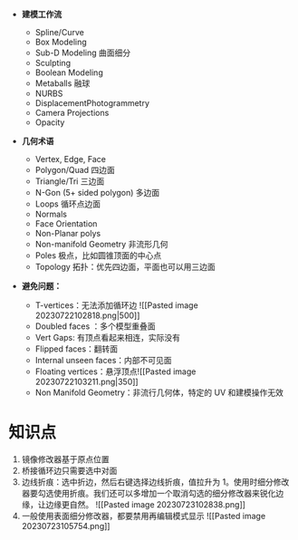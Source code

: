- **建模工作流**
    - Spline/Curve
    - Box Modeling
    - Sub-D Modeling 曲面细分
    - Sculpting
    - Boolean Modeling
    - Metaballs 融球
    - NURBS
    - DisplacementPhotogrammetry
    - Camera Projections
    - Opacity

- **几何术语**
    - Vertex, Edge, Face
    - Polygon/Quad 四边面
    - Triangle/Tri 三边面
    - N-Gon (5+ sided polygon)  多边面
    - Loops 循环点边面
    - Normals
    - Face Orientation
    - Non-Planar polys
    - Non-manifold Geometry 非流形几何
    - Poles 极点，比如圆锥顶面的中心点
    - Topology 拓扑：优先四边面，平面也可以用三边面

- **避免问题：**
    - T-vertices：无法添加循环边 ![[Pasted image 20230722102818.png|500]]
    - Doubled faces ：多个模型重叠面
    - Vert Gaps: 有顶点看起来相连，实际没有
    - Flipped faces：翻转面
    - Internal unseen faces：内部不可见面
    - Floating vertices：悬浮顶点![[Pasted image 20230722103211.png|350]]
    - Non Manifold Geometry：非流行几何体，特定的 UV 和建模操作无效


# 知识点
1. 镜像修改器基于原点位置
2. 桥接循环边只需要选中对面 
3. 边线折痕：选中折边，然后右键选择边线折痕，值拉升为 1。使用时细分修改器要勾选使用折痕。我们还可以多增加一个取消勾选的细分修改器来锐化边缘，让边缘更自然。
![[Pasted image 20230723102838.png]]
4. 一般使用表面细分修改器，都要禁用再编辑模式显示 ![[Pasted image 20230723105754.png]]